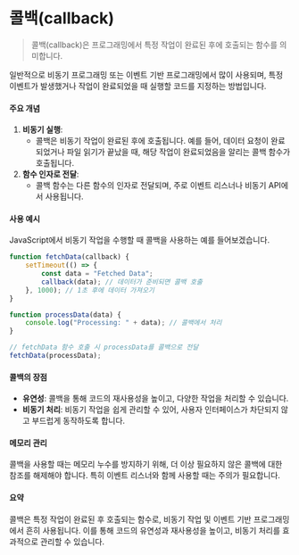 # 콜백(callback)

> 콜백(callback)은 프로그래밍에서 특정 작업이 완료된 후에 호출되는 함수를 의미합니다.&#x20;

일반적으로 비동기 프로그래밍 또는 이벤트 기반 프로그래밍에서 많이 사용되며, 특정 이벤트가 발생했거나 작업이 완료되었을 때 실행할 코드를 지정하는 방법입니다.

#### 주요 개념

1. **비동기 실행**:
   * 콜백은 비동기 작업이 완료된 후에 호출됩니다. 예를 들어, 데이터 요청이 완료되었거나 파일 읽기가 끝났을 때, 해당 작업이 완료되었음을 알리는 콜백 함수가 호출됩니다.
2. **함수 인자로 전달**:
   * 콜백 함수는 다른 함수의 인자로 전달되며, 주로 이벤트 리스너나 비동기 API에서 사용됩니다.

#### 사용 예시

JavaScript에서 비동기 작업을 수행할 때 콜백을 사용하는 예를 들어보겠습니다.

```javascript
function fetchData(callback) {
    setTimeout(() => {
        const data = "Fetched Data";
        callback(data); // 데이터가 준비되면 콜백 호출
    }, 1000); // 1초 후에 데이터 가져오기
}

function processData(data) {
    console.log("Processing: " + data); // 콜백에서 처리
}

// fetchData 함수 호출 시 processData를 콜백으로 전달
fetchData(processData);
```

#### 콜백의 장점

* **유연성**: 콜백을 통해 코드의 재사용성을 높이고, 다양한 작업을 처리할 수 있습니다.
* **비동기 처리**: 비동기 작업을 쉽게 관리할 수 있어, 사용자 인터페이스가 차단되지 않고 부드럽게 동작하도록 합니다.

#### 메모리 관리

콜백을 사용할 때는 메모리 누수를 방지하기 위해, 더 이상 필요하지 않은 콜백에 대한 참조를 해제해야 합니다. 특히 이벤트 리스너와 함께 사용할 때는 주의가 필요합니다.

#### 요약

콜백은 특정 작업이 완료된 후 호출되는 함수로, 비동기 작업 및 이벤트 기반 프로그래밍에서 흔히 사용됩니다. 이를 통해 코드의 유연성과 재사용성을 높이고, 비동기 처리를 효과적으로 관리할 수 있습니다.


